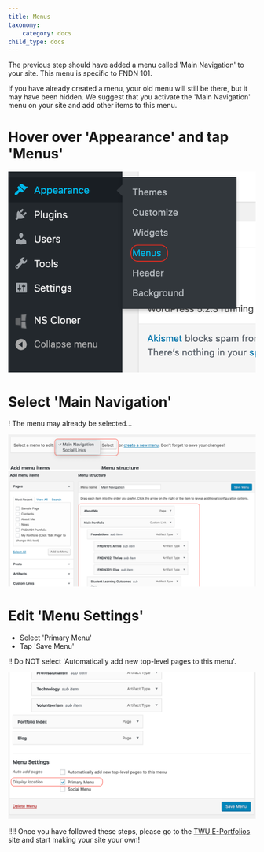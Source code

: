 ```yaml
---
title: Menus
taxonomy:
    category: docs
child_type: docs
---
```


The previous step should have added a menu called 'Main Navigation' to your site. This menu is specific to FNDN 101.

If you have already created a menu, your old menu will still be there, but it may have been hidden. We suggest that you activate the 'Main Navigation' menu on your site and add other items to this menu.

# Hover over 'Appearance' and tap 'Menus'

![](menu-1.png)

# Select 'Main Navigation'
! The menu may already be selected...

![](menu-2.png)
![](menu-3.png)

# Edit 'Menu Settings'

- Select 'Primary Menu'
- Tap 'Save Menu'

!! Do NOT select 'Automatically add new top-level pages to this menu'.

![](menu-4.png)



!!!! Once you have followed these steps, please go to the [TWU E-Portfolios](https://create.twu.ca/eportfolios/) site and start making your site your own!
